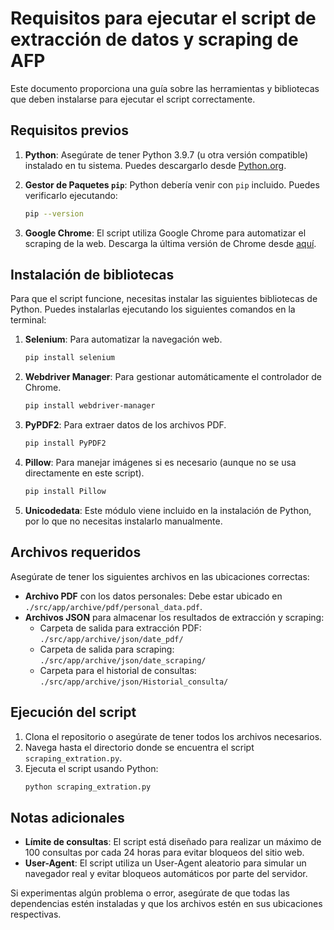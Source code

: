 # Requisitos para ejecutar el script de extracción de datos y scraping de AFP

Este documento proporciona una guía sobre las herramientas y bibliotecas que deben instalarse para ejecutar el script correctamente.

## Requisitos previos

1. **Python**: Asegúrate de tener Python 3.9.7 (u otra versión compatible) instalado en tu sistema. Puedes descargarlo desde [Python.org](https://www.python.org/downloads/).

2. **Gestor de Paquetes `pip`**: Python debería venir con `pip` incluido. Puedes verificarlo ejecutando:
   ```sh
   pip --version
   ```

3. **Google Chrome**: El script utiliza Google Chrome para automatizar el scraping de la web. Descarga la última versión de Chrome desde [aquí](https://www.google.com/chrome/).

## Instalación de bibliotecas

Para que el script funcione, necesitas instalar las siguientes bibliotecas de Python. Puedes instalarlas ejecutando los siguientes comandos en la terminal:

1. **Selenium**: Para automatizar la navegación web.
   ```sh
   pip install selenium
   ```

2. **Webdriver Manager**: Para gestionar automáticamente el controlador de Chrome.
   ```sh
   pip install webdriver-manager
   ```

3. **PyPDF2**: Para extraer datos de los archivos PDF.
   ```sh
   pip install PyPDF2
   ```

4. **Pillow**: Para manejar imágenes si es necesario (aunque no se usa directamente en este script).
   ```sh
   pip install Pillow
   ```

5. **Unicodedata**: Este módulo viene incluido en la instalación de Python, por lo que no necesitas instalarlo manualmente.

## Archivos requeridos

Asegúrate de tener los siguientes archivos en las ubicaciones correctas:

- **Archivo PDF** con los datos personales: Debe estar ubicado en `./src/app/archive/pdf/personal_data.pdf`.
- **Archivos JSON** para almacenar los resultados de extracción y scraping:
  - Carpeta de salida para extracción PDF: `./src/app/archive/json/date_pdf/`
  - Carpeta de salida para scraping: `./src/app/archive/json/date_scraping/`
  - Carpeta para el historial de consultas: `./src/app/archive/json/Historial_consulta/`

## Ejecución del script

1. Clona el repositorio o asegúrate de tener todos los archivos necesarios.
2. Navega hasta el directorio donde se encuentra el script `scraping_extration.py`.
3. Ejecuta el script usando Python:
   ```sh
   python scraping_extration.py
   ```

## Notas adicionales

- **Límite de consultas**: El script está diseñado para realizar un máximo de 100 consultas por cada 24 horas para evitar bloqueos del sitio web.
- **User-Agent**: El script utiliza un User-Agent aleatorio para simular un navegador real y evitar bloqueos automáticos por parte del servidor.

Si experimentas algún problema o error, asegúrate de que todas las dependencias estén instaladas y que los archivos estén en sus ubicaciones respectivas.

